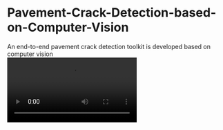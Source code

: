# Pavement-Crack-Detection-based-on-Computer-Vision
An end-to-end pavement crack detection toolkit is developed based on computer vision   
![caption](video.mp4)
